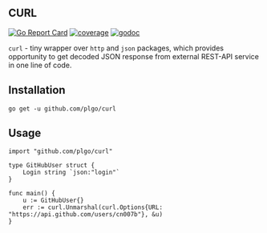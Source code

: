 CURL
-

[![Go Report Card](https://goreportcard.com/badge/github.com/plgo/curl)](https://goreportcard.com/report/github.com/plgo/curl)
[![coverage](https://gocover.io/_badge/github.com/plgo/curl?2)](https://gocover.io/github.com/plgo/curl)
[![godoc](https://godoc.org/github.com/plgo/curl?status.svg)](https://godoc.org/github.com/plgo/curl)

`curl` - tiny wrapper over `http` and `json` packages,
which provides opportunity to get decoded JSON response from external REST-API service in one line of code.

## Installation

`go get -u github.com/plgo/curl`

## Usage

````golang
import "github.com/plgo/curl"

type GitHubUser struct {
	Login string `json:"login"`
}

func main() {
	u := GitHubUser{}
	err := curl.Unmarshal(curl.Options{URL: "https://api.github.com/users/cn007b"}, &u)
}
````
